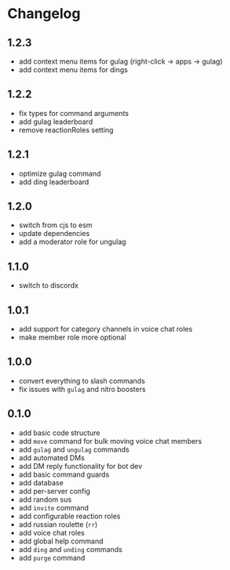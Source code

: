 # Changelog

## 1.2.3
 - add context menu items for gulag (right-click -> apps -> gulag)
 - add context menu items for dings

## 1.2.2
 - fix types for command arguments
 - add gulag leaderboard
 - remove reactionRoles setting

## 1.2.1
- optimize gulag command
- add ding leaderboard

## 1.2.0
- switch from cjs to esm
- update dependencies
- add a moderator role for ungulag

## 1.1.0
- switch to discordx

## 1.0.1
- add support for category channels in voice chat roles
- make member role more optional

## 1.0.0
- convert everything to slash commands
- fix issues with `gulag` and nitro boosters

## 0.1.0
- add basic code structure
- add `move` command for bulk moving voice chat members
- add `gulag` and `ungulag` commands
- add automated DMs
- add DM reply functionality for bot dev
- add basic command guards
- add database
- add per-server config
- add random sus
- add `invite` command
- add configurable reaction roles
- add russian roulette (`rr`)
- add voice chat roles
- add global help command
- add `ding` and `unding` commands
- add `purge` command
